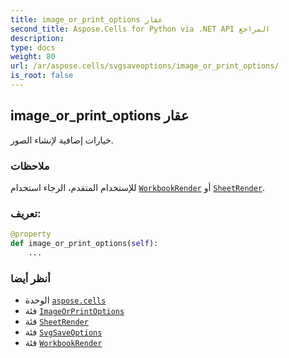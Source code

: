 ```yaml
---
title: image_or_print_options عقار
second_title: Aspose.Cells for Python via .NET API المراجع
description:
type: docs
weight: 80
url: /ar/aspose.cells/svgsaveoptions/image_or_print_options/
is_root: false
---
```

##  image_or_print_options عقار

خيارات إضافية لإنشاء الصور.

###  ملاحظات

للإستخدام المتقدم، الرجاء استخدام [`WorkbookRender`](/cells/python-net/ar/aspose.cells.rendering/workbookrender) أو [`SheetRender`](/cells/python-net/ar/aspose.cells.rendering/sheetrender).
###  تعريف:
```python
@property
def image_or_print_options(self):
    ...
```

###  أنظر أيضا
* الوحدة [`aspose.cells`](../../)
* فئة [`ImageOrPrintOptions`](/cells/python-net/ar/aspose.cells.rendering/imageorprintoptions)
* فئة [`SheetRender`](/cells/python-net/ar/aspose.cells.rendering/sheetrender)
* فئة [`SvgSaveOptions`](/cells/python-net/ar/aspose.cells/svgsaveoptions)
* فئة [`WorkbookRender`](/cells/python-net/ar/aspose.cells.rendering/workbookrender)
